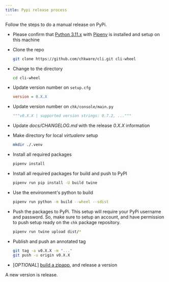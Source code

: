 ```yaml
---
title: Pypi release process
---
```


Follow the steps to do a manual release on PyPi.

- Please confirm that [Python 3.11.x](https://www.python.org/downloads) with [Pipenv](https://pipenv.pypa.io/en/latest/#install-pipenv-today) is installed and setup on this machine

- Clone the repo

  ```bash
  git clone https://github.com/chkware/cli.git cli-wheel
  ```

- Change to the directory

  ```bash
  cd cli-wheel
  ```

- Update version number on `setup.cfg`

  ```ini
  version = 0.X.X
  ```

- Update version number on `chk/console/main.py`

  ```python
  """v0.X.X | supported version strings: 0.7.2, ..."""
  ```

- Update _docs/CHANGELOG.md_ with the release _0.X.X_ information

- Make directory for local _virtualenv_ setup

  ```bash
  mkdir ./.venv
  ```

- Install all required packages

  ```bash
  pipenv install
  ```

- Install all required packages for build and push to PyPI

  ```bash
  pipenv run pip install -U build twine
  ```

- Use the environment's python to build

  ```bash
  pipenv run python -m build --wheel --sdist
  ```

- Push the packages to PyPi. This setup will require your PyPi username and password. So, make sure to setup an account, and have permission to push setup ready on the `chk` package repository.

  ```bash
  pipenv run twine upload dist/*
  ```

- Publish and push an annotated tag

  ```bash
  git tag -a v0.X.X -m "..."
  git push -u origin v0.X.X
  ```

- [_OPTIONAL_] [build a zipapp](build-zipapp.md), and release a version

A new version is release.
